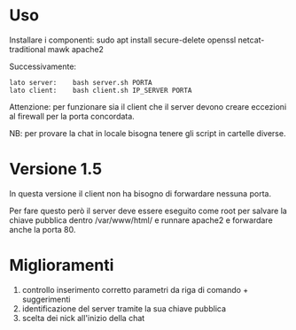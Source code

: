 # Uso
Installare i componenti:
    sudo apt install secure-delete openssl netcat-traditional mawk apache2

Successivamente:

    lato server:    bash server.sh PORTA
    lato client:    bash client.sh IP_SERVER PORTA
    

Attenzione: per funzionare sia il client che il server devono creare eccezioni al firewall per la porta concordata.

NB: per provare la chat in locale bisogna tenere gli script in cartelle diverse.



# Versione 1.5

In questa versione il client non ha bisogno di forwardare nessuna porta.

Per fare questo però il server deve essere eseguito come root per salvare la chiave pubblica dentro /var/www/html/ e runnare apache2 e forwardare anche la porta 80.



# Miglioramenti
1) controllo inserimento corretto parametri da riga di comando + suggerimenti
2) identificazione del server tramite la sua chiave pubblica
3) scelta dei nick all'inizio della chat
